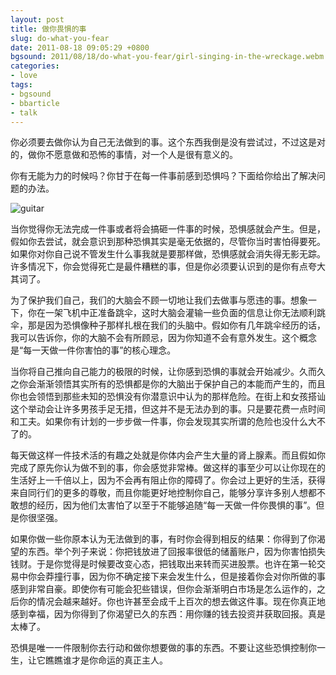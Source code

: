 ```yaml
---
layout: post
title: 做你畏惧的事
slug: do-what-you-fear
date: 2011-08-18 09:05:29 +0800
bgsound: 2011/08/18/do-what-you-fear/girl-singing-in-the-wreckage.webm
categories:
- love
tags:
- bgsound
- bbarticle
- talk
---
```


你必须要去做你认为自己无法做到的事。这个东西我倒是没有尝试过，不过这是对的，做你不愿意做和恐怖的事情，对一个人是很有意义的。

你有无能为力的时候吗？你甘于在每一件事前感到恐惧吗？下面给你给出了解决问题的办法。

<img src="{{ site.path.uploads }}2011/08/18/do-what-you-fear/guitar.jpg" alt="guitar" />

当你觉得你无法完成一件事或者将会搞砸一件事的时候，恐惧感就会产生。但是，假如你去尝试，就会意识到那种恐惧其实是毫无依据的，尽管你当时害怕得要死。如果你对你自己说不管发生什么事我就是要那样做，恐惧感就会消失得无影无踪。许多情况下，你会觉得死亡是最件糟糕的事，但是你必须要认识到的是你有点夸大其词了。

为了保护我们自己，我们的大脑会不顾一切地让我们去做事与愿违的事。想象一下，你在一架飞机中正准备跳伞，这时大脑会灌输一些负面的信息让你无法顺利跳伞，那是因为恐惧像种子那样扎根在我们的头脑中。假如你有几年跳伞经历的话，我可以告诉你，你的大脑不会有所顾忌，因为你知道不会有意外发生。这个概念是“每一天做一件你害怕的事”的核心理念。

当你将自己推向自己能力的极限的时候，让你感到恐惧的事就会开始减少。久而久之你会渐渐领悟其实所有的恐惧都是你的大脑出于保护自己的本能而产生的，而且你也会领悟到那些未知的恐惧没有你潜意识中认为的那样危险。在街上和女孩搭讪这个举动会让许多男孩手足无措，但这并不是无法办到的事。只是要花费一点时间和工夫。如果你有计划的一步步做一件事，你会发现其实所谓的危险也没什么大不了的。

每天做这样一件技术活的有趣之处就是你体内会产生大量的肾上腺素。而且假如你完成了原先你认为做不到的事，你会感觉非常棒。做这样的事至少可以让你现在的生活好上一千倍以上，因为不会再有阻止你的障碍了。你会过上更好的生活，获得来自同行们的更多的尊敬，而且你能更好地控制你自己，能够分享许多别人想都不敢想的经历，因为他们太害怕了以至于不能够追随“每一天做一件你畏惧的事”。但是你很坚强。

如果你做一些你原本认为无法做到的事，有时你会得到相反的结果：你得到了你渴望的东西。举个列子来说：你把钱放进了回报率很低的储蓄账户，因为你害怕损失钱财。于是你觉得是时候要改变心态，把钱取出来转而买进股票。也许在第一轮交易中你会莽撞行事，因为你不确定接下来会发生什么，但是接着你会对你所做的事感到非常自豪。即使你有可能会犯些错误，但你会渐渐明白市场是怎么运作的，之后你的情况会越来越好。你也许甚至会成千上百次的想去做这件事。现在你真正地感到幸福，因为你得到了你渴望已久的东西：用你赚的钱去投资并获取回报。真是太棒了。

恐惧是唯一一件限制你去行动和做你想要做的事的东西。不要让这些恐惧控制你一生，让它瞧瞧谁才是你命运的真正主人。

